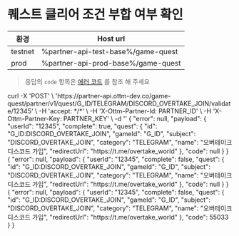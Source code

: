 # 퀘스트 클리어 조건 부합 여부 확인

| 환경      | Host url                           |
|---------|------------------------------------|
| testnet | %partner-api-test-base%/game-quest |
| prod    | %partner-api-prod-base%/game-quest |

> 응답의 `code` 항목은 [에러 코드](게임-퀘스트-서버-에러-코드.md) 를 참조 해 주세요

<api-endpoint openapi-path="../openapi/game-quest-swagger.json" method="POST" endpoint="/partner/v1/quest/{gameId}/{platform}/{subject}/validate/{userId}">
<request>
<sample>
curl -X 'POST' \
  'https://partner-api.ottm-dev.co/game-quest/partner/v1/quest/G_ID/TELEGRAM/DISCORD_OVERTAKE_JOIN/validate/12345' \
  -H 'accept: */*' \
  -H 'X-Ottm-Partner-Id: PARTNER_ID' \
  -H 'X-Ottm-Partner-Key: PARTNER_KEY' \
  -d ''
</sample>
</request>
<response type="200">
<sample>
{
  "error": null,
  "payload": {
    "userId": "12345",
    "complete": true,
    "quest": {
      "id": "G_ID:DISCORD_OVERTAKE_JOIN",
      "gameId": "G_ID",
      "subject": "DISCORD_OVERTAKE_JOIN",
      "category": "TELEGRAM",
      "name": "오버테이크 디스코드 가입",
      "redirectUrl": "https://t.me/overtake_world"
    },
    "code": null
  }
}
</sample>
<sample>
{
  "error": null,
  "payload": {
    "userId": "12345",
    "complete": false,
    "quest": {
      "id": "G_ID:DISCORD_OVERTAKE_JOIN",
      "gameId": "G_ID",
      "subject": "DISCORD_OVERTAKE_JOIN",
      "category": "TELEGRAM",
      "name": "오버테이크 디스코드 가입",
      "redirectUrl": "https://t.me/overtake_world"
    },
    "code": null
  }
}
</sample>
<sample>
{
  "error": null,
  "payload": {
    "userId": "12345",
    "complete": false,
    "quest": {
      "id": "G_ID:DISCORD_OVERTAKE_JOIN",
      "gameId": "G_ID",
      "subject": "DISCORD_OVERTAKE_JOIN",
      "category": "TELEGRAM",
      "name": "오버테이크 디스코드 가입",
      "redirectUrl": "https://t.me/overtake_world"
    },
    "code": 55033
  }
}
</sample>
</response>
</api-endpoint>